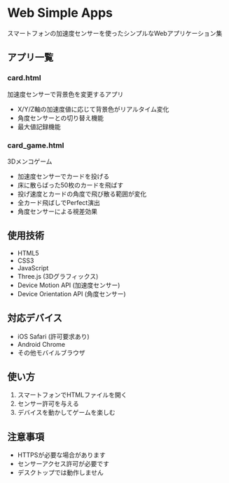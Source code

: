 # Web Simple Apps

スマートフォンの加速度センサーを使ったシンプルなWebアプリケーション集

## アプリ一覧

### card.html
加速度センサーで背景色を変更するアプリ
- X/Y/Z軸の加速度値に応じて背景色がリアルタイム変化
- 角度センサーとの切り替え機能
- 最大値記録機能

### card_game.html
3Dメンコゲーム
- 加速度センサーでカードを投げる
- 床に散らばった50枚のカードを飛ばす
- 投げ速度とカードの角度で飛び散る範囲が変化
- 全カード飛ばしでPerfect演出
- 角度センサーによる視差効果

## 使用技術
- HTML5
- CSS3
- JavaScript
- Three.js (3Dグラフィックス)
- Device Motion API (加速度センサー)
- Device Orientation API (角度センサー)

## 対応デバイス
- iOS Safari (許可要求あり)
- Android Chrome
- その他モバイルブラウザ

## 使い方
1. スマートフォンでHTMLファイルを開く
2. センサー許可を与える
3. デバイスを動かしてゲームを楽しむ

## 注意事項
- HTTPSが必要な場合があります
- センサーアクセス許可が必要です
- デスクトップでは動作しません
